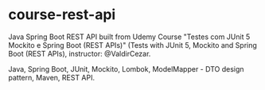 # course-rest-api

Java Spring Boot REST API built from Udemy Course "Testes com JUnit 5 Mockito e Spring Boot (REST APIs)" (Tests with JUnit 5, Mockito and Spring Boot (REST APIs), instructor: @ValdirCezar.

Java, Spring Boot, JUnit, Mockito, Lombok, ModelMapper - DTO design pattern, Maven, REST API.
